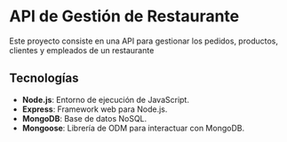 # API de Gestión de Restaurante

Este proyecto consiste en una API para gestionar los pedidos, productos, clientes y empleados de un restaurante

## Tecnologías

- **Node.js**: Entorno de ejecución de JavaScript.
- **Express**: Framework web para Node.js.
- **MongoDB**: Base de datos NoSQL.
- **Mongoose**: Librería de ODM para interactuar con MongoDB.


